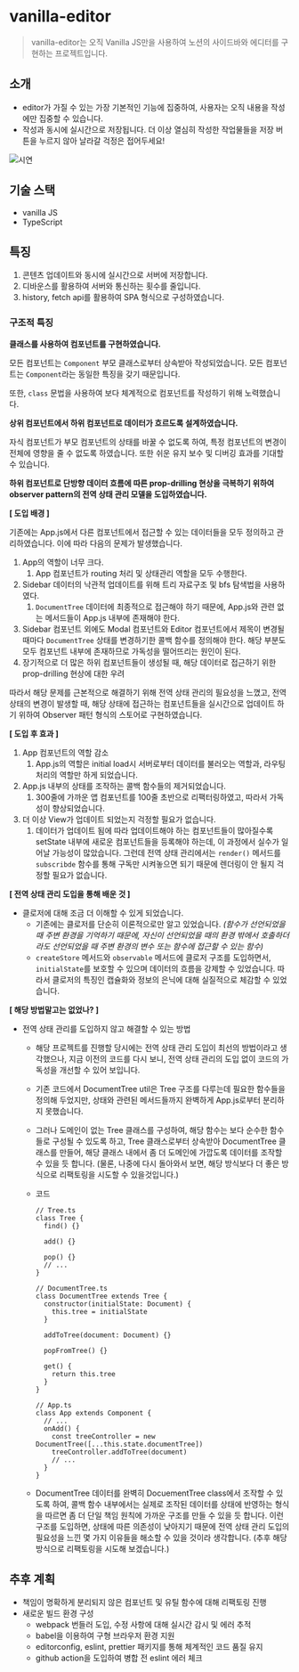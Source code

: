 # vanilla-editor

> vanilla-editor는 오직 Vanilla JS만을 사용하여 노션의 사이드바와 에디터를 구현하는 프로젝트입니다.
> 

## 소개

- editor가 가질 수 있는 가장 기본적인 기능에 집중하여, 사용자는 오직 내용을 작성에만 집중할 수 있습니다.
- 작성과 동시에 실시간으로 저장됩니다. 더 이상 열심히 작성한 작업물들을 저장 버튼을 누르지 않아 날라갈 걱정은 접어두세요!

![시연](https://user-images.githubusercontent.com/56826914/164239462-c8fa795d-36f0-4d54-9af0-8b8f6c8f29f5.gif)

## 기술 스택

- vanilla JS
- TypeScript

## 특징

1. 콘텐츠 업데이트와 동시에 실시간으로 서버에 저장합니다.
2. 디바운스를 활용하여 서버와 통신하는 횟수를 줄입니다.
3. history, fetch api를 활용하여 SPA 형식으로 구성하였습니다.

### 구조적 특징

**클래스를 사용하여 컴포넌트를 구현하였습니다.**

모든 컴포넌트는 `Component` 부모 클래스로부터 상속받아 작성되었습니다. 모든 컴포넌트는 `Component`라는 동일한 특징을 갖기 때문입니다.

또한, `class` 문법을 사용하여 보다 체계적으로 컴포넌트를 작성하기 위해 노력했습니다.

**상위 컴포넌트에서 하위 컴포넌트로 데이터가 흐르도록 설계하였습니다.**

자식 컴포넌트가 부모 컴포넌트의 상태를 바꿀 수 없도록 하여, 특정 컴포넌트의 변경이 전체에 영향을 줄 수 없도록 하였습니다. 또한 쉬운 유지 보수 및 디버깅 효과를 기대할 수 있습니다.

**하위 컴포넌트로 단방향 데이터 흐름에 따른 prop-drilling 현상을 극복하기 위하여 observer pattern의 전역 상태 관리 모델을 도입하였습니다.**

**[ 도입 배경 ]**

기존에는 App.js에서 다른 컴포넌트에서 접근할 수 있는 데이터들을 모두 정의하고 관리하였습니다. 이에 따라 다음의 문제가 발생했습니다.

1. App의 역할이 너무 크다.
    1. App 컴포넌트가 routing 처리 및 상태관리 역할을 모두 수행한다.
2. Sidebar 데이터의 낙관적 업데이트를 위해 트리 자료구조 및 bfs 탐색법을 사용하였다.
    1. `DocumentTree` 데이터에 최종적으로 접근해야 하기 때문에, App.js와 관련 없는 메서드들이 App.js 내부에 존재해야 한다.
3. Sidebar 컴포넌트 외에도 Modal 컴포넌트와 Editor 컴포넌트에서 제목이 변경될 때마다 `DocumentTree` 상태를 변경하기한 콜백 함수를 정의해야 한다. 해당 부분도 모두 컴포넌트 내부에 존재하므로 가독성을 떨어뜨리는 원인이 된다.
4. 장기적으로 더 많은 하위 컴포넌트들이 생성될 때, 해당 데이터로 접근하기 위한 prop-drilling 현상에 대한 우려

따라서 해당 문제를 근본적으로 해결하기 위해 전역 상태 관리의 필요성을 느꼈고, 전역 상태의 변경이 발생할 때, 해당 상태에 접근하는 컴포넌트들을 실시간으로 업데이트 하기 위하여 Observer 패턴 형식의 스토어로 구현하였습니다.

**[ 도입 후 효과 ]**

1. App 컴포넌트의 역할 감소
    1. App.js의 역할은 initial load시 서버로부터 데이터를 불러오는 역할과, 라우팅 처리의 역할만 하게 되었습니다.
2. App.js 내부의 상태를 조작하는 콜백 함수들의 제거되었습니다.
    1. 300줄에 가까운 앱 컴포넌트를 100줄 초반으로 리팩터링하였고, 따라서 가독성이 향상되었습니다.
3. 더 이상 View가 업데이트 되었는지 걱정할 필요가 없습니다.
    1. 데이터가 업데이트 됨에 따라 업데이트해야 하는 컴포넌트들이 많아질수록 setState 내부에 새로운 컴포넌트들을 등록해야 하는데, 이 과정에서 실수가 일어날 가능성이 많았습니다. 그런데 전역 상태 관리에서는 `render()` 메서드를 `subscribde` 함수를 통해 구독만 시켜놓으면 되기 때문에 렌더링이 안 될지 걱정할 필요가 없습니다.

**[ 전역 상태 관리 도입을 통해 배운 것 ]**

- 클로저에 대해 조금 더 이해할 수 있게 되었습니다.
    - 기존에는 클로저를 단순히 이론적으로만 알고 있었습니다. *(함수가 선언되었을 때 주변 환경을 기억하기 때문에, 자신이 선언되었을 때의 환경 밖에서 호출하더라도 선언되었을 때 주변 환경의 변수 또는 함수에 접근할 수 있는 함수)*
    - `createStore` 메서드와 `observable` 메서드에 클로저 구조를 도입하면서, `initialState`를 보호할 수 있으며 데이터의 흐름을 강제할 수 있었습니다. 따라서 클로저의 특징인 캡슐화와 정보의 은닉에 대해 실질적으로 체감할 수 있었습니다.

**[ 해당 방법말고는 없었나? ]**

- 전역 상태 관리를 도입하지 않고 해결할 수 있는 방법
    - 해당 프로젝트를 진행할 당시에는 전역 상태 관리 도입이 최선의 방법이라고 생각했으나, 지금 이전의 코드를 다시 보니, 전역 상태 관리의 도입 없이 코드의 가독성을 개선할 수 있어 보입니다.
    - 기존 코드에서 DocumentTree util은 Tree 구조를 다루는데 필요한 함수들을 정의해 두었지만, 상태와 관련된 메서드들까지 완벽하게 App.js로부터 분리하지 못했습니다.
    - 그러나 도메인이 없는 Tree 클래스를 구성하여, 해당 함수는 보다 순수한 함수들로 구성될 수 있도록 하고, Tree 클래스로부터 상속받아 DocumentTree 클래스를 만들어, 해당 클래스 내에서 좀 더 도메인에 가깝도록 데이터를 조작할 수 있을 듯 합니다. (물론, 나중에 다시 돌아와서 보면, 해당 방식보다 더 좋은 방식으로 리팩토링을 시도할 수 있을것입니다.)
    - 코드
        
        ```tsx
        // Tree.ts
        class Tree {
          find() {}
        
          add() {}
        
          pop() {}
          // ...
        }
        
        // DocumentTree.ts
        class DocumentTree extends Tree {
          constructor(initialState: Document) {
            this.tree = initialState
          }
        
          addToTree(document: Document) {}
        
          popFromTree() {}
        
          get() {
            return this.tree
          }
        }
        
        // App.ts
        class App extends Component {
          // ...
          onAdd() {
            const treeController = new DocumentTree([...this.state.documentTree])
            treeController.addToTree(document)
            // ...
          }
        }
        ```
        
    - DocumentTree 데이터를 완벽히 DocuementTree class에서 조작할 수 있도록 하여, 콜백 함수 내부에서는 실제로 조작된 데이터를 상태에 반영하는 형식을 따르면 좀 더 단일 책임 원칙에 가까운 구조를 만들 수 있을 듯 합니다. 이런 구조를 도입하면, 상태에 따른 의존성이 낮아지기 때문에 전역 상태 관리 도입의 필요성을 느낀 몇 가지 이유들을 해소할 수 있을 것이라 생각합니다. (추후 해당 방식으로 리팩토링을 시도해 보겠습니다.)

## 추후 계획

- 책임이 명확하게 분리되지 않은 컴포넌트 및 유틸 함수에 대해 리팩토링 진행
- 새로운 빌드 환경 구성
    - webpack 번들러 도입, 수정 사항에 대해 실시간 감시 및 에러 추적
    - babel을 이용하여 구형 브라우저 환경 지원
    - editorconfig, eslint, prettier 패키지를 통해 체계적인 코드 품질 유지
    - github action을 도입하여 병합 전 eslint 에러 체크